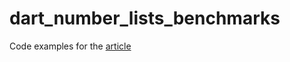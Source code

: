 # dart_number_lists_benchmarks

Code examples for the [article](https://medium.com/@ilgyrd/numeric-lists-in-dart-in-depth-explanation-47977e5db944?source=friends_link&sk=91b7b2662cc154cbaf2c1ed8ca45f77e)


